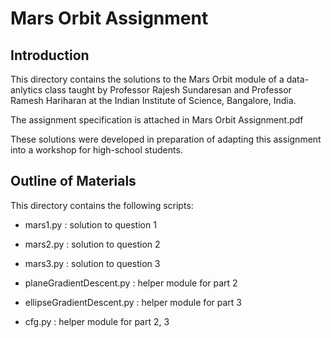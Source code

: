 # Mars Orbit Assignment

## Introduction

This directory contains the solutions to the Mars Orbit module of a data-anlytics class taught by Professor Rajesh Sundaresan and Professor Ramesh Hariharan at the Indian Institute of Science, Bangalore, India.

The assignment specification is attached in Mars Orbit Assignment.pdf

These solutions were developed in preparation of adapting this assignment into a workshop for high-school students.

## Outline of Materials

This directory contains the following scripts:

- mars1.py : solution to question 1
- mars2.py : solution to question 2
- mars3.py : solution to question 3

- planeGradientDescent.py   : helper module for part 2
- ellipseGradientDescent.py : helper module for part 3
- cfg.py                    : helper module for part 2, 3

